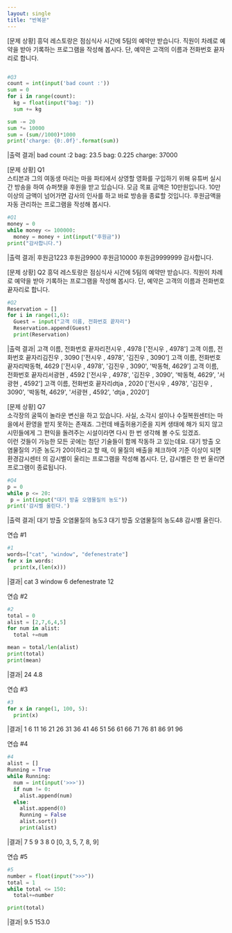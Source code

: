 ```yaml
---
layout: single
title: "반복문"
---
```


[문제 상황] 
 흥덕 레스토랑은 점심식사 시간에 5팀의 예약만 받습니다. 직원이 차례로 예약을 받아 기록하는 프로그램을 작성해 봅시다.   단, 예약은 고객의 이름과 전화번호 끝자리로 합니다. 

~~~python

#Q3
count = int(input('bad count :'))
sum = 0
for i in range(count):
  kg = float(input("bag: "))
  sum += kg

sum -= 20
sum *= 10000
sum = (sum//1000)*1000
print('charge: {0:.0f}'.format(sum))
~~~

|출력 결과|
bad count :2
bag: 23.5
bag: 0.225
charge: 37000

[문제 상황] Q1  
스티븐과 그의 여동생 마리는 마을 파티에서 상영할 영화를 구입하기 위해 유튜버 실시간 방송을 하여 슈퍼챗을 후원을 받고 있습니다. 
모금 목표 금액은 10만원입니다. 10만 이상의 금액이 넘어가면 감사의 인사를 하고 바로 방송을 종료할 것입니다.
후원금액을 자동 관리하는 프로그램을 작성해 봅시다. 

~~~python
#Q1
money = 0
while money <= 100000:
  money = money + int(input("후원금"))
print("감사합니다.")
~~~

|출력 결과|
후원금1223
후원금9900
후원금10000
후원금9999999
감사합니다.

[문제 상황] Q2
흥덕 레스토랑은 점심식사 시간에 5팀의 예약만 받습니다. 직원이 차례로 예약을 받아 기록하는 프로그램을 작성해 봅시다. 
단, 예약은 고객의 이름과 전화번호 끝자리로 합니다. 

~~~python
#Q2
Reservation = []
for i in range(1,6):
  Guest = input("고객 이름, 전화번호 끝자리")
  Reservation.append(Guest)
  print(Reservation)
~~~

|출력 결과|
고객 이름, 전화번호 끝자리전시우 , 4978
['전시우 , 4978']
고객 이름, 전화번호 끝자리김진우 , 3090
['전시우 , 4978', '김진우 , 3090']
고객 이름, 전화번호 끝자리박동혁, 4629
['전시우 , 4978', '김진우 , 3090', '박동혁, 4629']
고객 이름, 전화번호 끝자리서광현 , 4592
['전시우 , 4978', '김진우 , 3090', '박동혁, 4629', '서광현 , 4592']
고객 이름, 전화번호 끝자리dtja , 2020
['전시우 , 4978', '김진우 , 3090', '박동혁, 4629', '서광현 , 4592', 'dtja , 2020']

[문제 상황] Q7  
소각장의 굴뚝이 놀라운 변신을 하고 있습니다. 사실, 소각시 설이나 수질복원센터는 마을에서 환영을 받지 못하는 존재죠. 
그런데 배출허용기준을 지켜 생태에 해가 되지 않고 시민들에게 그 편익을 돌려주는 시설이라면 다시 한 번 생각해 볼 수도 있겠죠.  
 이런 것들이 가능한 모든 곳에는 첨단 기술들이 함께 작동하 고 있는데요. 대기 방출 오염물질의 기준 농도가 20이하라고 할 때, 
 이 물질의 배출을 체크하여 기준 이상이 되면 환경감시센터 의 감시벨이 울리는 프로그램을 작성해 봅시다. 
 단, 감시벨은 한 번 울리면 프로그램이 종료됩니다. 
 
 ~~~python
 #Q4
p = 0
while p <= 20:
  p = int(input("대기 방출 오염물질의 농도"))
print('감시벨 울린다.')
 ~~~
 
 |출력 결과|
 대기 방출 오염물질의 농도3
대기 방출 오염물질의 농도48
감시벨 울린다.

연습 #1

~~~python
#1
words=["cat", "window", "defenestrate"]
for x in words:
  print(x,(len(x)))
~~~

|결과|
cat 3
window 6
defenestrate 12

연습 #2

~~~python
#2
total = 0
alist = [2,7,6,4,5]
for num in alist:
  total +=num

mean = total/len(alist)
print(total)
print(mean)
~~~

|결과|
24
4.8

연습 #3

~~~python
#3
for x in range(1, 100, 5):
  print(x)
~~~

|결과|
1
6
11
16
21
26
31
36
41
46
51
56
61
66
71
76
81
86
91
96

연습 #4

~~~python
#4
alist = []
Running = True
while Running:
  num = int(input('>>>'))
  if num != 0:
    alist.append(num)
  else:
    alist.append(0)
    Running = False
    alist.sort()
    print(alist)
~~~


|결과|
7
5
9
3
8
0
[0, 3, 5, 7, 8, 9]

연습 #5

~~~python
#5
number = float(input(">>>"))
total = 1
while total <= 150:
  total+=number

print(total)
~~~

|결과|
9.5
153.0

